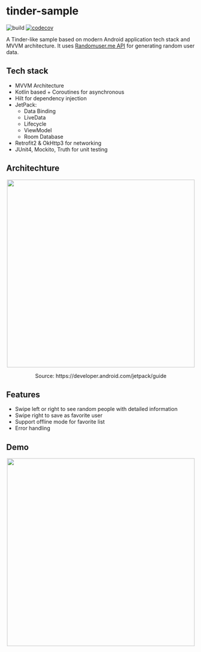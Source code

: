 # tinder-sample

![build](https://github.com/nthuat/tinder-sample/workflows/Android%20CI/badge.svg) [![codecov](https://codecov.io/gh/nthuat/tinder-sample/branch/master/graph/badge.svg)](https://codecov.io/gh/nthuat/tinder-sample)

A Tinder-like sample based on modern Android application tech stack and MVVM architecture. It uses [Randomuser.me API](https://randomuser.me/api/0.4/?randomapi) for generating random user data.

## Tech stack
   - MVVM Architecture
   - Kotlin based + Coroutines for asynchronous
   - Hilt for dependency injection
   - JetPack:
        + Data Binding
        + LiveData
        + Lifecycle
        + ViewModel
        + Room Database
   - Retrofit2 & OkHttp3 for networking
   - JUnit4, Mockito, Truth for unit testing
   
## Architechture
<p align="center">
<img src="https://developer.android.com/topic/libraries/architecture/images/final-architecture.png" width=500/>
</p>
<p align="center">
Source: https://developer.android.com/jetpack/guide
</p>

## Features
   - Swipe left or right to see random people with detailed information
   - Swipe right to save as favorite user
   - Support offline mode for favorite list
   - Error handling
    
## Demo
<p align="center">
<img src="https://github.com/nthuat/tinder-sample/blob/master/screenshots/demo.gif" width=500/>
</p>
